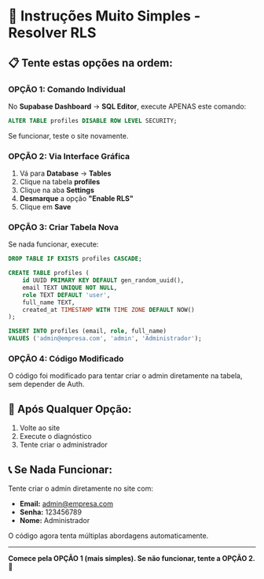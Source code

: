 # 🚀 Instruções Muito Simples - Resolver RLS

## 📋 Tente estas opções na ordem:

### **OPÇÃO 1: Comando Individual**
No **Supabase Dashboard** → **SQL Editor**, execute APENAS este comando:

```sql
ALTER TABLE profiles DISABLE ROW LEVEL SECURITY;
```

Se funcionar, teste o site novamente.

### **OPÇÃO 2: Via Interface Gráfica**
1. Vá para **Database** → **Tables**
2. Clique na tabela **profiles**
3. Clique na aba **Settings**
4. **Desmarque** a opção **"Enable RLS"**
5. Clique em **Save**

### **OPÇÃO 3: Criar Tabela Nova**
Se nada funcionar, execute:

```sql
DROP TABLE IF EXISTS profiles CASCADE;

CREATE TABLE profiles (
    id UUID PRIMARY KEY DEFAULT gen_random_uuid(),
    email TEXT UNIQUE NOT NULL,
    role TEXT DEFAULT 'user',
    full_name TEXT,
    created_at TIMESTAMP WITH TIME ZONE DEFAULT NOW()
);

INSERT INTO profiles (email, role, full_name)
VALUES ('admin@empresa.com', 'admin', 'Administrador');
```

### **OPÇÃO 4: Código Modificado**
O código foi modificado para tentar criar o admin diretamente na tabela, sem depender de Auth.

## 🎯 Após Qualquer Opção:
1. Volte ao site
2. Execute o diagnóstico
3. Tente criar o administrador

## 📞 Se Nada Funcionar:
Tente criar o admin diretamente no site com:
- **Email:** admin@empresa.com
- **Senha:** 123456789
- **Nome:** Administrador

O código agora tenta múltiplas abordagens automaticamente.

---

**Comece pela OPÇÃO 1 (mais simples). Se não funcionar, tente a OPÇÃO 2.** 🚀
